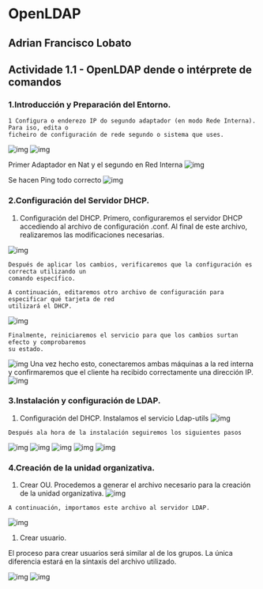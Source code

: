 # OpenLDAP

## Adrian Francisco Lobato


## Actividade 1.1 - OpenLDAP dende o intérprete de comandos

### 1.Introducción y Preparación del Entorno.

```
1 Configura o enderezo IP do segundo adaptador (en modo Rede Interna). Para iso, edita o
ficheiro de configuración de rede segundo o sistema que uses.
```
![img](img/1.png)
![img](img/2.png)


Primer Adaptador en Nat y el segundo en Red Interna
![img](img/3.png)

Se hacen Ping todo correcto
![img](img/4.png)

### 2.Configuración del Servidor DHCP.

1. Configuración del DHCP.
Primero, configuraremos el servidor DHCP accediendo al archivo de configuración .conf.
Al final de este archivo, realizaremos las modificaciones necesarias.

![img](img/5.png)
```
Después de aplicar los cambios, verificaremos que la configuración es correcta utilizando un
comando específico.
```
```
A continuación, editaremos otro archivo de configuración para especificar qué tarjeta de red
utilizará el DHCP.
```
![img](img/6.png)
```
Finalmente, reiniciaremos el servicio para que los cambios surtan efecto y comprobaremos
su estado.
```
![img](img/7.png)
Una vez hecho esto, conectaremos ambas máquinas a la red interna y confirmaremos que el
cliente ha recibido correctamente una dirección IP.
![img](img/8.png)

### 3.Instalación y configuración de LDAP.

1. Configuración del DHCP.
Instalamos el servicio Ldap-utils
![img](img/9.png)

```
Después ala hora de la instalación seguiremos los siguientes pasos
```
![img](img/10.png)
![img](img/11.png)
![img](img/12.png)
![img](img/13.png)
![img](img/14.png)




### 4.Creación de la unidad organizativa.

1. Crear OU.
Procedemos a generar el archivo necesario para la creación de la unidad organizativa.
![img](img/16.png)
```
A continuación, importamos este archivo al servidor LDAP.
```
![img](img/17.png)
1. Crear usuario.

El proceso para crear usuarios será similar al de los grupos. La única diferencia estará en la
sintaxis del archivo utilizado.

![img](img/18.png)
![img](img/19.png)


